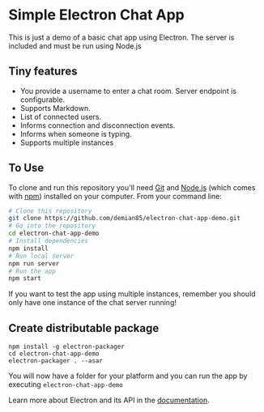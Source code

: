 # Simple Electron Chat App

This is just a demo of a basic chat app using Electron. The server is included and must be run using Node.js

## Tiny features

* You provide a username to enter a chat room. Server endpoint is configurable.
* Supports Markdown.
* List of connected users.
* Informs connection and disconnection events.
* Informs when someone is typing.
* Supports multiple instances

## To Use

To clone and run this repository you'll need [Git](https://git-scm.com) and [Node.js](https://nodejs.org/en/download/) (which comes with [npm](http://npmjs.com)) installed on your computer. From your command line:

```bash
# Clone this repository
git clone https://github.com/demian85/electron-chat-app-demo.git
# Go into the repository
cd electron-chat-app-demo
# Install dependencies
npm install
# Run local server
npm run server
# Run the app
npm start
```

If you want to test the app using multiple instances, remember you should only have one instance of the chat server running!

## Create distributable package
```
npm install -g electron-packager
cd electron-chat-app-demo
electron-packager . --asar
```
You will now have a folder for your platform and you can run the app by executing `electron-chat-app-demo`

Learn more about Electron and its API in the [documentation](http://electron.atom.io/docs/latest).
